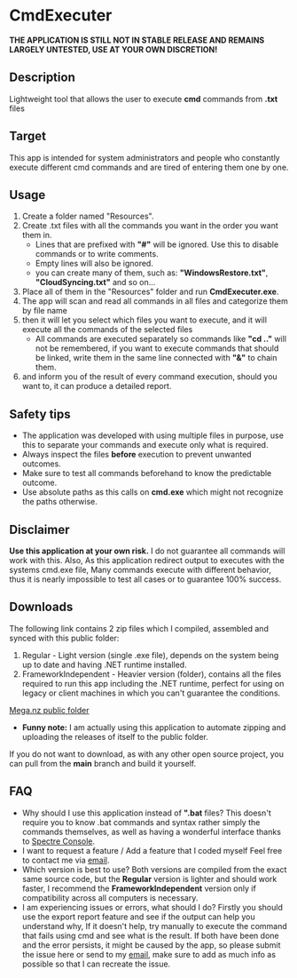 # CmdExecuter

**THE APPLICATION IS STILL NOT IN STABLE RELEASE AND REMAINS LARGELY UNTESTED, USE AT YOUR OWN DISCRETION!**

## Description

Lightweight tool that allows the user to execute **cmd** commands from **.txt** files

## Target

This app is intended for system administrators and people who constantly execute different cmd commands and are tired of entering them one by one.

## Usage

1. Create a folder named "Resources".
2. Create .txt files with all the commands you want in the order you want them in.
    - Lines that are prefixed with **"\#"** will be ignored. Use this to disable commands or to write comments.
    - Empty lines will also be ignored.
    - you can create many of them, such as: **"WindowsRestore.txt"**, **"CloudSyncing.txt"** and so on...
3. Place all of them in the "Resources" folder and run **CmdExecuter.exe**.
4. The app will scan and read all commands in all files and categorize them by file name
5. then it will let you select which files you want to execute, and it will execute all the commands of the selected files
    - All commands are executed separately so commands like **"cd .."** will not be remembered, if you want to execute commands that should be linked, write them in the same line connected with **"&"** to chain them.
6. and inform you of the result of every command execution, should you want to, it can produce a detailed report.

## Safety tips

- The application was developed with using multiple files in purpose, use this to separate your commands and execute only what is required.
- Always inspect the files **before** execution to prevent unwanted outcomes.
- Make sure to test all commands beforehand to know the predictable outcome.
- Use absolute paths as this calls on **cmd.exe** which might not recognize the paths otherwise.

## Disclaimer

**Use this application at your own risk.** I do not guarantee all commands will work with this. Also, As this application redirect output to executes with the systems cmd.exe file, Many commands execute with different behavior, thus it is nearly impossible to test all cases or to guarantee 100% success.

## Downloads

The following link contains 2 zip files which I compiled, assembled and synced with this public folder:

1. Regular - Light version (single .exe file), depends on the system being up to date and having .NET runtime installed.
2. FrameworkIndependent - Heavier version (folder), contains all the files required to run this app including the .NET runtime, perfect for using on legacy or client machines in which you can't guarantee the conditions.

[Mega.nz public folder](https://mega.nz/folder/prYATJLK#CXktCXklP7xn00u-M3VDwg)

- **Funny note:** I am actually using this application to automate zipping and uploading the releases of itself to the public folder.

If you do not want to download, as with any other open source project, you can pull from the **main** branch and build it yourself.

## FAQ

- Why should I use this application instead of **".bat** files?
This doesn't require you to know .bat commands and syntax rather simply the commands themselves, as well as having a wonderful interface thanks to [Spectre Console](https://spectreconsole.net/).
- I want to request a feature / Add a feature that I coded myself
Feel free to contact me via [email](dusrdev@gmail.com).
- Which version is best to use?
Both versions are compiled from the exact same source code, but the **Regular** version is lighter and should work faster, I recommend the **FrameworkIndependent** version only if compatibility across all computers is necessary.
- I am experiencing issues or errors, what should I do?
Firstly you should use the export report feature and see if the output can help you understand why, If it doesn't help, try manually to execute the command that fails using cmd and see what is the result. If both have been done and the error persists, it might be caused by the app, so please submit the issue here or send to my [email](dusrdev@gmail.com), make sure to add as much info as possible so that I can recreate the issue.
